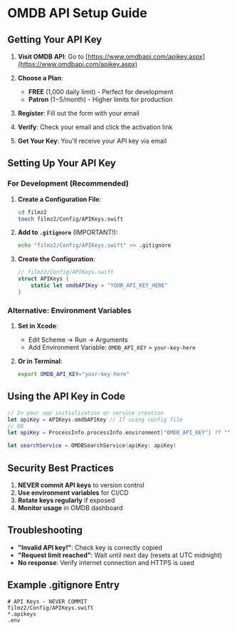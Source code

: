 # OMDB API Setup Guide

## Getting Your API Key

1. **Visit OMDB API**: Go to [https://www.omdbapi.com/apikey.aspx](https://www.omdbapi.com/apikey.aspx)

2. **Choose a Plan**:

   - **FREE** (1,000 daily limit) - Perfect for development
   - **Patron** ($1-$5/month) - Higher limits for production

3. **Register**: Fill out the form with your email

4. **Verify**: Check your email and click the activation link

5. **Get Your Key**: You'll receive your API key via email

## Setting Up Your API Key

### For Development (Recommended)

1. **Create a Configuration File**:

   ```bash
   cd filmz2
   touch filmz2/Config/APIKeys.swift
   ```

2. **Add to `.gitignore`** (IMPORTANT!):

   ```bash
   echo "filmz2/Config/APIKeys.swift" >> .gitignore
   ```

3. **Create the Configuration**:

   ```swift
   // filmz2/Config/APIKeys.swift
   struct APIKeys {
       static let omdbAPIKey = "YOUR_API_KEY_HERE"
   }
   ```

### Alternative: Environment Variables

1. **Set in Xcode**:

   - Edit Scheme → Run → Arguments
   - Add Environment Variable: `OMDB_API_KEY` = `your-key-here`

2. **Or in Terminal**:

   ```bash
   export OMDB_API_KEY="your-key-here"
   ```

## Using the API Key in Code

```swift
// In your app initialization or service creation
let apiKey = APIKeys.omdbAPIKey // If using config file
// OR
let apiKey = ProcessInfo.processInfo.environment["OMDB_API_KEY"] ?? ""

let searchService = OMDBSearchService(apiKey: apiKey)
```

## Security Best Practices

1. **NEVER commit API keys** to version control
2. **Use environment variables** for CI/CD
3. **Rotate keys regularly** if exposed
4. **Monitor usage** in OMDB dashboard

## Troubleshooting

- **"Invalid API key!"**: Check key is correctly copied
- **"Request limit reached"**: Wait until next day (resets at UTC midnight)
- **No response**: Verify internet connection and HTTPS is used

## Example .gitignore Entry

```gitignore
# API Keys - NEVER COMMIT
filmz2/Config/APIKeys.swift
*.apikeys
.env
```
